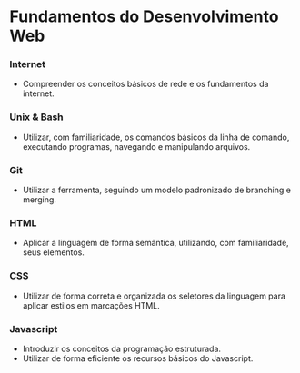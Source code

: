 # Fundamentos do Desenvolvimento Web

### Internet

- Compreender os conceitos básicos de rede e os fundamentos da internet.

### Unix & Bash

- Utilizar, com familiaridade, os comandos básicos da linha de comando, executando programas, navegando e manipulando arquivos.

### Git

- Utilizar a ferramenta, seguindo um modelo padronizado de branching e merging.

### HTML

- Aplicar a linguagem de forma semântica, utilizando, com familiaridade, seus elementos.

### CSS

- Utilizar de forma correta e organizada os seletores da linguagem para aplicar estilos em marcações HTML.

### Javascript

- Introduzir os conceitos da programação estruturada.
- Utilizar de forma eficiente os recursos básicos do Javascript.
